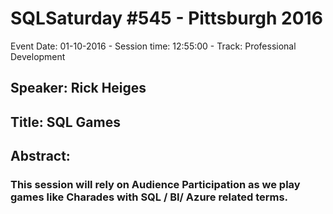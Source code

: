 # SQLSaturday #545 - Pittsburgh 2016
Event Date: 01-10-2016 - Session time: 12:55:00 - Track: Professional Development
## Speaker: Rick Heiges
## Title: SQL Games
## Abstract:
### This session will rely on Audience Participation as we play games like Charades with SQL / BI/ Azure related terms.
